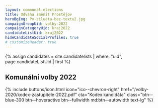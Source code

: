 ```yaml
---
layout: communal-elections
title: Odvaha změnit Prostějov
heroBgImg: Pv-silueta-bez-textu2.jpg
campaignGroupUid: volby-2022
campaignCategoryUid: kraj2022
candidateListUid: kraj2022
hideCandidateSocialProfiles: true
# customizeHeader: true
---
```

{% assign candidates = site.candidatelists | where: "uid", page.candidateListUid | first %}
<!-- {% capture mainContent %}
  <h1 class="head-alt-lg md:head-alt-xl text-center">Komunální volby 2022</h1>
{% endcapture %} -->

<!-- {% capture subContent %}
  <h2 class="head-alt-base md:head-alt-md mt-2 text-center">Šance <strong>změnit budoucnost</strong></h2>
{% endcapture %} -->

<!-- {% include elections-header.html img=page.img bgImg=page.heroBgImg mainContent=mainContent subContent=subContent candidateListNumber=candidates.number %} -->

<h2 class="head-alt-base md:head-alt-md mt-2">Komunální volby 2022</h2>
<div class="mt-4 md:mt-8 space-y-4">
  {% include buttons/icon.html icon="ico--chevron-right" href="/volby-2020/kodex-zastupitele-2022.pdf" cta="Kodex kandidáta" class="btn--blue-300 btn--hoveractive btn--fullwidth md:btn--autowidth text-lg" %}
</div>
